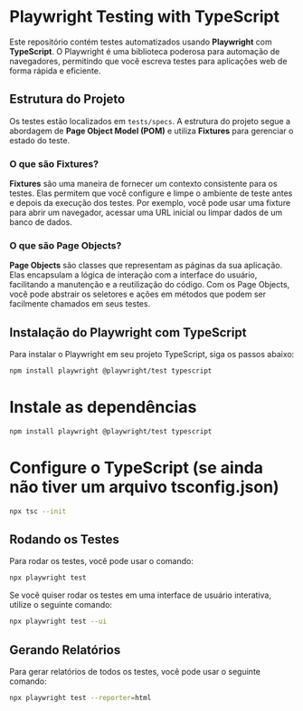 # Playwright Testing with TypeScript

Este repositório contém testes automatizados usando **Playwright** com **TypeScript**. O Playwright é uma biblioteca poderosa para automação de navegadores, permitindo que você escreva testes para aplicações web de forma rápida e eficiente.

## Estrutura do Projeto

Os testes estão localizados em `tests/specs`. A estrutura do projeto segue a abordagem de **Page Object Model (POM)** e utiliza **Fixtures** para gerenciar o estado do teste.

### O que são Fixtures?

**Fixtures** são uma maneira de fornecer um contexto consistente para os testes. Elas permitem que você configure e limpe o ambiente de teste antes e depois da execução dos testes. Por exemplo, você pode usar uma fixture para abrir um navegador, acessar uma URL inicial ou limpar dados de um banco de dados.

### O que são Page Objects?

**Page Objects** são classes que representam as páginas da sua aplicação. Elas encapsulam a lógica de interação com a interface do usuário, facilitando a manutenção e a reutilização do código. Com os Page Objects, você pode abstrair os seletores e ações em métodos que podem ser facilmente chamados em seus testes.

## Instalação do Playwright com TypeScript

Para instalar o Playwright em seu projeto TypeScript, siga os passos abaixo:

```bash
npm install playwright @playwright/test typescript
```
# Instale as dependências
```bash
npm install playwright @playwright/test typescript
```
# Configure o TypeScript (se ainda não tiver um arquivo tsconfig.json)
```bash
npx tsc --init
```

## Rodando os Testes

Para rodar os testes, você pode usar o comando:

```bash
npx playwright test
```

Se você quiser rodar os testes em uma interface de usuário interativa, utilize o seguinte comando:

```bash
npx playwright test --ui
```

## Gerando Relatórios

Para gerar relatórios de todos os testes, você pode usar o seguinte comando:

```bash
npx playwright test --reporter=html
```
